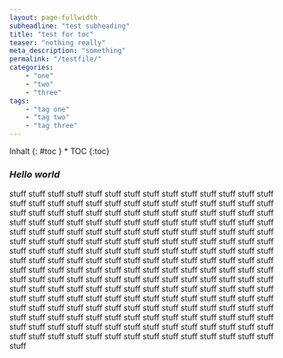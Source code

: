 ```yaml
---
layout: page-fullwidth
subheadline: "test subheading"
title: "test for toc"
teaser: "nothing really"
meta_description: "something"
permalink: "/testfile/"
categories:
    - "one"
    - "two"
    - "three"
tags:
    - "tag one"
    - "tag two"
    - "tag three"
---
```

<div class="row">
<div class="medium-4 medium-push-8 columns" markdown="1">
<div class="panel radius" markdown="1">
Inhalt
{: #toc }
*  TOC
{:toc}
</div>
</div><!-- /.medium-4.columns -->



<div class="medium-8 medium-pull-4 columns" markdown="1">



</div><!-- /.medium-8.columns -->
</div><!-- /.row -->

### *Hello world*

 stuff stuff stuff stuff stuff stuff stuff stuff stuff stuff stuff stuff stuff stuff stuff
  stuff stuff stuff stuff stuff stuff stuff stuff stuff stuff stuff stuff stuff stuff stuff
   stuff stuff stuff stuff stuff stuff stuff stuff stuff stuff stuff stuff stuff stuff stuff
    stuff stuff stuff stuff stuff stuff stuff stuff stuff stuff stuff stuff stuff stuff stuff
     stuff stuff stuff stuff stuff stuff stuff stuff stuff stuff stuff stuff stuff stuff stuff
      stuff stuff stuff stuff stuff stuff stuff stuff stuff stuff stuff stuff stuff stuff stuff
       stuff stuff stuff stuff stuff stuff stuff stuff stuff stuff stuff stuff stuff stuff stuff
        stuff stuff stuff stuff stuff stuff stuff stuff stuff stuff stuff stuff stuff stuff stuff
         stuff stuff stuff stuff stuff stuff stuff stuff stuff stuff stuff stuff stuff stuff stuff
          stuff stuff stuff stuff stuff stuff stuff stuff stuff stuff stuff stuff stuff stuff stuff
           stuff stuff stuff stuff stuff stuff stuff stuff stuff stuff stuff stuff stuff stuff stuff
            stuff stuff stuff stuff stuff stuff stuff stuff stuff stuff stuff stuff stuff stuff stuff
             stuff stuff stuff stuff stuff stuff stuff stuff stuff stuff stuff stuff stuff stuff stuff
              stuff stuff stuff stuff stuff stuff stuff stuff stuff stuff stuff stuff stuff stuff stuff
               stuff stuff stuff stuff stuff stuff stuff stuff stuff stuff stuff stuff stuff stuff stuff
